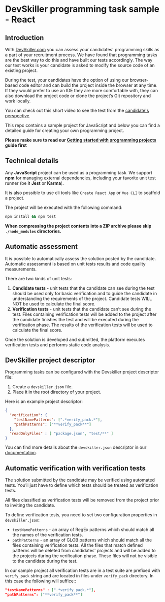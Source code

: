 # DevSkiller programming task sample - React

## Introduction

With [DevSkiller.com](https://devskiller.com) you can assess your candidates'
programming skills as a part of your recruitment process. We have found that
programming tasks are the best way to do this and have built our tests
accordingly. The way our test works is your candidate is asked to modify the
source code of an existing project.

During the test, your candidates have the option of using our browser-based
code editor and can build the project inside the browser at any time. If they
would prefer to use an IDE they are more comfortable with, they can also
download the project code or clone the project’s Git repository and work
locally.

You can check out this short video to see the test from the [candidate's
perspective](https://devskiller.zendesk.com/hc/en-us/articles/360019534639-How-the-TalentScore-test-looks-like-from-the-candidate-perspective).

This repo contains a sample project for JavaScript and below you can
find a detailed guide for creating your own programming project.

**Please make sure to read our [Getting started with programming
projects](https://devskiller.zendesk.com/hc/en-us/articles/360019531059-Getting-started-with-Programming-Tasks) guide first**

## Technical details

Any **JavaScript** project can be used as a programming task. We support 
**npm** for managing external dependencies, including your favorite unit test
runner (be it **Jest** or **Karma**).

It is also possible to use cli tools like `Create React App` or `Vue CLI` to
scaffold a project.

The project will be executed with the following command:

```sh
npm install && npm test
```

**When compressing the project contents into a ZIP archive please skip
`./node_modules` directories.**

## Automatic assessment

It is possible to automatically assess the solution posted by the candidate.
Automatic assessment is based on unit tests results and code quality
measurements.

There are two kinds of unit tests:

1. **Candidate tests** - unit tests that the candidate can see during the test
   should be used only for basic verification and to guide the candidate in
   understanding the requirements of the project. Candidate tests WILL NOT be used
   to calculate the final score.
2. **Verification tests** - unit tests that the candidate can’t see during the
   test. Files containing verification tests will be added to the project after
   the candidate finishes the test and will be executed during the verification
   phase. The results of the verification tests will be used to calculate the
   final score.

Once the solution is developed and submitted, the platform executes
verification tests and performs static code analysis.

## DevSkiller project descriptor

Programming tasks can be configured with the Devskiller project descriptor file:

1. Create a `devskiller.json` file.
2. Place it in the root directory of your project.

Here is an example project descriptor:

```json
{
  "verification": {
    "testNamePatterns": [".*verify_pack.*"],
    "pathPatterns": ["**verify_pack**"]
  },
  "readOnlyFiles" : [ "package.json", "test/**" ]
}
```

You can find more details about the `devskiller.json` descriptor in our
[documentation](https://devskiller.zendesk.com/hc/en-us/articles/360019530419-Programming-task-project-descriptor).

## Automatic verification with verification tests

The solution submitted by the candidate may be verified using automated tests.
You’ll just have to define which tests should be treated as verification tests.

All files classified as verification tests will be removed from the project
prior to inviting the candidate.

To define verification tests, you need to set two configuration properties in
`devskiller.json`:

- `testNamePatterns` - an array of RegEx patterns which should match all the
  names of the verification tests.
- `pathPatterns` - an array of GLOB patterns which should match all the files
  containing verification tests. All the files that match defined patterns will
  be deleted from candidates' projects and will be added to the projects during
  the verification phase. These files will not be visible to the candidate during
  the test.

In our sample project all verification tests are in a test suite are prefixed
with `verify_pack` string and are located in files under `verify_pack`
directory. In this case the following will suffice::


```json
"testNamePatterns" : [".*verify_pack.*"],
"pathPatterns": ["**verify_pack**"]
```
